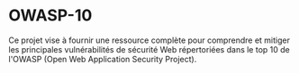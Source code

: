 # OWASP-10
Ce projet vise à fournir une ressource complète pour comprendre et mitiger les principales vulnérabilités de sécurité Web répertoriées dans le top 10 de l'OWASP (Open Web Application Security Project).
